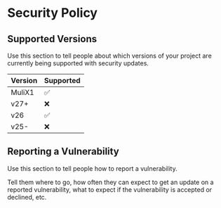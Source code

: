 # Security Policy

## Supported Versions

Use this section to tell people about which versions of your project are
currently being supported with security updates.

| Version | Supported          |
| ------- | ------------------ |
| MuliX1  | :white_check_mark: |
| v27+    | :x:                |
| v26     | :white_check_mark: |
| v25-    | :x:                |

## Reporting a Vulnerability

Use this section to tell people how to report a vulnerability.

Tell them where to go, how often they can expect to get an update on a
reported vulnerability, what to expect if the vulnerability is accepted or
declined, etc.
